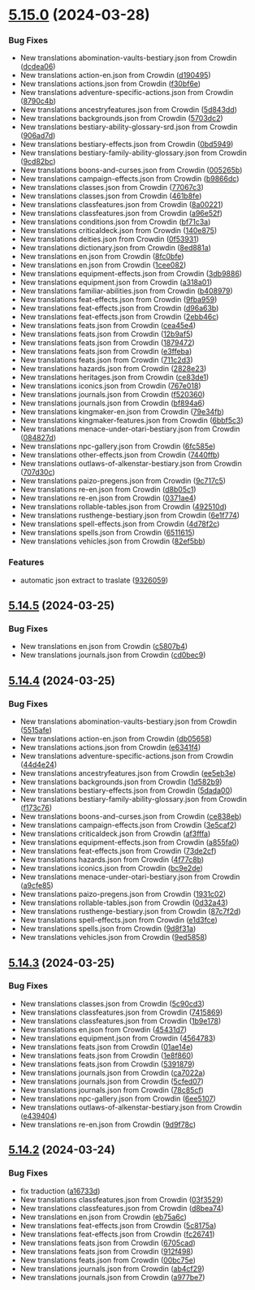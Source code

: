 # [5.15.0](https://github.com/allnnde/pf2e-esp-translation/compare/v5.14.5...v5.15.0) (2024-03-28)


### Bug Fixes

* New translations abomination-vaults-bestiary.json from Crowdin ([dcdea06](https://github.com/allnnde/pf2e-esp-translation/commit/dcdea0647e9fa66ff3146df36c27c94e64220d4d))
* New translations action-en.json from Crowdin ([d190495](https://github.com/allnnde/pf2e-esp-translation/commit/d190495d3670bd8d47acf58426eaf6921c63a84a))
* New translations actions.json from Crowdin ([f30bf6e](https://github.com/allnnde/pf2e-esp-translation/commit/f30bf6ee7d44125058752b84e54d0fd5e7779b16))
* New translations adventure-specific-actions.json from Crowdin ([8790c4b](https://github.com/allnnde/pf2e-esp-translation/commit/8790c4bbb58394bbe14da2aaaa736a49bb25e0eb))
* New translations ancestryfeatures.json from Crowdin ([5d843dd](https://github.com/allnnde/pf2e-esp-translation/commit/5d843dd8aa014faced9b277f370fcc5882560bb2))
* New translations backgrounds.json from Crowdin ([5703dc2](https://github.com/allnnde/pf2e-esp-translation/commit/5703dc2f679b343312d1a9bbc6b940e44baaefe1))
* New translations bestiary-ability-glossary-srd.json from Crowdin ([906ad7d](https://github.com/allnnde/pf2e-esp-translation/commit/906ad7d661d64014c110f5749589740093a9ff9c))
* New translations bestiary-effects.json from Crowdin ([0bd5949](https://github.com/allnnde/pf2e-esp-translation/commit/0bd594961ce76f858dc23c316297da17170d1c25))
* New translations bestiary-family-ability-glossary.json from Crowdin ([9cd82bc](https://github.com/allnnde/pf2e-esp-translation/commit/9cd82bc2a8135cdd09fa8a26a0f11324505c9d4d))
* New translations boons-and-curses.json from Crowdin ([005265b](https://github.com/allnnde/pf2e-esp-translation/commit/005265bf92560183a9aed28beaafa9347d7a8570))
* New translations campaign-effects.json from Crowdin ([b9866dc](https://github.com/allnnde/pf2e-esp-translation/commit/b9866dc1d5340a32b2e0277e9704f0ef9cd7af40))
* New translations classes.json from Crowdin ([77067c3](https://github.com/allnnde/pf2e-esp-translation/commit/77067c39e7ffd523248dc38212391accf29232f5))
* New translations classes.json from Crowdin ([461b8fe](https://github.com/allnnde/pf2e-esp-translation/commit/461b8fe6c2eff8b900c03a06e8c79dbe7e9c0aae))
* New translations classfeatures.json from Crowdin ([8a00221](https://github.com/allnnde/pf2e-esp-translation/commit/8a002215a3decc6c205203603fa9164e5bd811db))
* New translations classfeatures.json from Crowdin ([a96e52f](https://github.com/allnnde/pf2e-esp-translation/commit/a96e52f855a19d7f83d02a75e9e4f77dc81df621))
* New translations conditions.json from Crowdin ([bf71c3a](https://github.com/allnnde/pf2e-esp-translation/commit/bf71c3a7424cb9ccad3702c0b8372022a32aec7f))
* New translations criticaldeck.json from Crowdin ([140e875](https://github.com/allnnde/pf2e-esp-translation/commit/140e8751dde41db119d3b832b72a81c34637dc79))
* New translations deities.json from Crowdin ([0f53931](https://github.com/allnnde/pf2e-esp-translation/commit/0f539312c94e98d8300db8942d2f84f8590514c9))
* New translations dictionary.json from Crowdin ([8ed881a](https://github.com/allnnde/pf2e-esp-translation/commit/8ed881a9ba52aea853fe88f092ec4c2d80cf8fa1))
* New translations en.json from Crowdin ([8fc0bfe](https://github.com/allnnde/pf2e-esp-translation/commit/8fc0bfe357f23344e77f82525adcc639c38ce629))
* New translations en.json from Crowdin ([1cee082](https://github.com/allnnde/pf2e-esp-translation/commit/1cee082685252bd01263bae8a970f4a4161edbc3))
* New translations equipment-effects.json from Crowdin ([3db9886](https://github.com/allnnde/pf2e-esp-translation/commit/3db98861fde40e026541232fe705f6ce6b310ea8))
* New translations equipment.json from Crowdin ([a318a01](https://github.com/allnnde/pf2e-esp-translation/commit/a318a01ec29ec797b76531cdff30a7be0849c10c))
* New translations familiar-abilities.json from Crowdin ([b408979](https://github.com/allnnde/pf2e-esp-translation/commit/b408979bf7ded4b0b17e8a9159a5a3765e2be336))
* New translations feat-effects.json from Crowdin ([9fba959](https://github.com/allnnde/pf2e-esp-translation/commit/9fba959a9c52ce91935d45d82c018cee9ecf55f5))
* New translations feat-effects.json from Crowdin ([d96a63b](https://github.com/allnnde/pf2e-esp-translation/commit/d96a63b75b42fdf0e05564cdb39f9e2883c0ca7a))
* New translations feat-effects.json from Crowdin ([2ebb46c](https://github.com/allnnde/pf2e-esp-translation/commit/2ebb46cadb1a5b1954ca1b5d4416a1f3a8e0d4b9))
* New translations feats.json from Crowdin ([cea45e4](https://github.com/allnnde/pf2e-esp-translation/commit/cea45e4e372fc6746c97eacb7b848a7d06b1093e))
* New translations feats.json from Crowdin ([12b9af5](https://github.com/allnnde/pf2e-esp-translation/commit/12b9af5635eb988e396e4c151a3d2cd86e636552))
* New translations feats.json from Crowdin ([1879472](https://github.com/allnnde/pf2e-esp-translation/commit/1879472399395c420a403e5221128ee16a1d2240))
* New translations feats.json from Crowdin ([e3ffeba](https://github.com/allnnde/pf2e-esp-translation/commit/e3ffeba31ca83a7dcb6371676c658ef800221800))
* New translations feats.json from Crowdin ([711c2d3](https://github.com/allnnde/pf2e-esp-translation/commit/711c2d3cc60701b56456f6c6d08430e66ac266f9))
* New translations hazards.json from Crowdin ([2828e23](https://github.com/allnnde/pf2e-esp-translation/commit/2828e23185c817a4f91f5f67058d177584beec9a))
* New translations heritages.json from Crowdin ([ce83de1](https://github.com/allnnde/pf2e-esp-translation/commit/ce83de15bf715c4e7a40c312c1a42ddb4dae09fd))
* New translations iconics.json from Crowdin ([767e018](https://github.com/allnnde/pf2e-esp-translation/commit/767e01846a7d4fe1ff4df7a8ba26214c4aa0b80e))
* New translations journals.json from Crowdin ([f520360](https://github.com/allnnde/pf2e-esp-translation/commit/f5203602be66a15153422264f63defefd2a8eb8e))
* New translations journals.json from Crowdin ([bf894a6](https://github.com/allnnde/pf2e-esp-translation/commit/bf894a650a380f19d10fba91dcab716b7ad61714))
* New translations kingmaker-en.json from Crowdin ([79e34fb](https://github.com/allnnde/pf2e-esp-translation/commit/79e34fb4013ad25bac1d1916c235b751f7447806))
* New translations kingmaker-features.json from Crowdin ([6bbf5c3](https://github.com/allnnde/pf2e-esp-translation/commit/6bbf5c3c4d16493e33157eaacb8aab870ed2f6d6))
* New translations menace-under-otari-bestiary.json from Crowdin ([084827d](https://github.com/allnnde/pf2e-esp-translation/commit/084827d5807674c2bbfad5a1b26078a4e558e8de))
* New translations npc-gallery.json from Crowdin ([6fc585e](https://github.com/allnnde/pf2e-esp-translation/commit/6fc585ecf04efe5eb4db1574c6fe549a5e2f1459))
* New translations other-effects.json from Crowdin ([7440ffb](https://github.com/allnnde/pf2e-esp-translation/commit/7440ffbb537bc45d00eb330fe6b24b262693ac81))
* New translations outlaws-of-alkenstar-bestiary.json from Crowdin ([707d30c](https://github.com/allnnde/pf2e-esp-translation/commit/707d30cee826e8e7d45b2566a7e9245d37d7354a))
* New translations paizo-pregens.json from Crowdin ([9c717c5](https://github.com/allnnde/pf2e-esp-translation/commit/9c717c56005d6bed89a3ed9d8e81f51a7b863574))
* New translations re-en.json from Crowdin ([d8b05c1](https://github.com/allnnde/pf2e-esp-translation/commit/d8b05c1c828e8ad59fccd75e1e81e5898f30b880))
* New translations re-en.json from Crowdin ([0371ae4](https://github.com/allnnde/pf2e-esp-translation/commit/0371ae469595690ea616a6af96affb88c1c2e394))
* New translations rollable-tables.json from Crowdin ([492510d](https://github.com/allnnde/pf2e-esp-translation/commit/492510d2bb4a66b0c0e8b187209b74861f6c9813))
* New translations rusthenge-bestiary.json from Crowdin ([6e1f774](https://github.com/allnnde/pf2e-esp-translation/commit/6e1f7744ef1e9b672e1d956d67f430e1a2bcbe67))
* New translations spell-effects.json from Crowdin ([4d78f2c](https://github.com/allnnde/pf2e-esp-translation/commit/4d78f2ca3ca58a53749cdbb7f319bc6ba97800c1))
* New translations spells.json from Crowdin ([6511615](https://github.com/allnnde/pf2e-esp-translation/commit/651161518a7241db80d62eccca573c72490fee65))
* New translations vehicles.json from Crowdin ([82ef5bb](https://github.com/allnnde/pf2e-esp-translation/commit/82ef5bb17840ad343d261aae1320cd8dbe858f11))


### Features

* automatic json extract to traslate ([9326059](https://github.com/allnnde/pf2e-esp-translation/commit/9326059b75984ce5639de146d0bd3863b60073db))



## [5.14.5](https://github.com/allnnde/pf2e-esp-translation/compare/v5.14.4...v5.14.5) (2024-03-25)


### Bug Fixes

* New translations en.json from Crowdin ([c5807b4](https://github.com/allnnde/pf2e-esp-translation/commit/c5807b4382301e12671215e53aba147b3c5a5b2e))
* New translations journals.json from Crowdin ([cd0bec9](https://github.com/allnnde/pf2e-esp-translation/commit/cd0bec963f0843df947ff10b70a1303adffc53c2))



## [5.14.4](https://github.com/allnnde/pf2e-esp-translation/compare/v5.14.3...v5.14.4) (2024-03-25)


### Bug Fixes

* New translations abomination-vaults-bestiary.json from Crowdin ([5515afe](https://github.com/allnnde/pf2e-esp-translation/commit/5515afe1d4158fb1ba347d6440bddbcf9c195cdd))
* New translations action-en.json from Crowdin ([db05658](https://github.com/allnnde/pf2e-esp-translation/commit/db056588c76c2355210e2d60425023f6da5557e7))
* New translations actions.json from Crowdin ([e6341f4](https://github.com/allnnde/pf2e-esp-translation/commit/e6341f409b57d0c9b88cbdb7426dfbee034fa0c9))
* New translations adventure-specific-actions.json from Crowdin ([44d4e24](https://github.com/allnnde/pf2e-esp-translation/commit/44d4e24f284a44e743b2eb7d1028597cc810646a))
* New translations ancestryfeatures.json from Crowdin ([ee5eb3e](https://github.com/allnnde/pf2e-esp-translation/commit/ee5eb3e4df5018f711ca41072314fe171fce34eb))
* New translations backgrounds.json from Crowdin ([1d582b9](https://github.com/allnnde/pf2e-esp-translation/commit/1d582b94aa84afb0269afa85726f43612f998cee))
* New translations bestiary-effects.json from Crowdin ([5dada00](https://github.com/allnnde/pf2e-esp-translation/commit/5dada00bb350512628542d39c01272207d4e5e1d))
* New translations bestiary-family-ability-glossary.json from Crowdin ([f173c76](https://github.com/allnnde/pf2e-esp-translation/commit/f173c76ebf8b5ec976e1aa1e47e96c62e37c0cb5))
* New translations boons-and-curses.json from Crowdin ([ce838eb](https://github.com/allnnde/pf2e-esp-translation/commit/ce838eb1dd9e4bf9ff61aedff8de1fc6f32a9e6b))
* New translations campaign-effects.json from Crowdin ([3e5caf2](https://github.com/allnnde/pf2e-esp-translation/commit/3e5caf25369c6a8912566bf7ec303786031ca8cc))
* New translations criticaldeck.json from Crowdin ([af3fffa](https://github.com/allnnde/pf2e-esp-translation/commit/af3fffaa10f9f796623477c4b4e338c286fbdf57))
* New translations equipment-effects.json from Crowdin ([a855fa0](https://github.com/allnnde/pf2e-esp-translation/commit/a855fa08f2729eac18563f38d8c4f840262a6c16))
* New translations feat-effects.json from Crowdin ([73de2cf](https://github.com/allnnde/pf2e-esp-translation/commit/73de2cfd911c87b09486cdbdf970230012598534))
* New translations hazards.json from Crowdin ([4f77c8b](https://github.com/allnnde/pf2e-esp-translation/commit/4f77c8bcb001a9207ae15b67fc48fcbfb77e14d6))
* New translations iconics.json from Crowdin ([bc9e2de](https://github.com/allnnde/pf2e-esp-translation/commit/bc9e2de5de49d27d4451b65cea278ff13a99d4ba))
* New translations menace-under-otari-bestiary.json from Crowdin ([a9cfe85](https://github.com/allnnde/pf2e-esp-translation/commit/a9cfe85f0179f2f5612609501fb398b3f3794bf3))
* New translations paizo-pregens.json from Crowdin ([1931c02](https://github.com/allnnde/pf2e-esp-translation/commit/1931c02fe7459022f391bafc93e813b97ce52e02))
* New translations rollable-tables.json from Crowdin ([0d32a43](https://github.com/allnnde/pf2e-esp-translation/commit/0d32a43eac7ff3ef7ddc7ba0e066947562ecc6c1))
* New translations rusthenge-bestiary.json from Crowdin ([87c7f2d](https://github.com/allnnde/pf2e-esp-translation/commit/87c7f2dd8ebff87c8d925090296351ec929419fb))
* New translations spell-effects.json from Crowdin ([e1d3fce](https://github.com/allnnde/pf2e-esp-translation/commit/e1d3fcedaa6536e618bb5326c41f993c90b1c8fe))
* New translations spells.json from Crowdin ([9d8f31a](https://github.com/allnnde/pf2e-esp-translation/commit/9d8f31a1eb7c677db29b131de59f122b23584eab))
* New translations vehicles.json from Crowdin ([9ed5858](https://github.com/allnnde/pf2e-esp-translation/commit/9ed5858c27d2a1181c4bb9b5314e03c2b80950c6))



## [5.14.3](https://github.com/allnnde/pf2e-esp-translation/compare/v5.14.2...v5.14.3) (2024-03-25)


### Bug Fixes

* New translations classes.json from Crowdin ([5c90cd3](https://github.com/allnnde/pf2e-esp-translation/commit/5c90cd3951b9604adbdf3af7f55e10c872cc7dcd))
* New translations classfeatures.json from Crowdin ([7415869](https://github.com/allnnde/pf2e-esp-translation/commit/7415869f3414dac7e71c962a98e5b7dee07ff6ed))
* New translations classfeatures.json from Crowdin ([1b9e178](https://github.com/allnnde/pf2e-esp-translation/commit/1b9e178c10830e3016f39db3457c089fceeec1c1))
* New translations en.json from Crowdin ([45431d7](https://github.com/allnnde/pf2e-esp-translation/commit/45431d79b33eea02a36dd3654c379c0ba1ea3a09))
* New translations equipment.json from Crowdin ([4564783](https://github.com/allnnde/pf2e-esp-translation/commit/4564783d4cf885dd295df3bc84d1cac353872bdd))
* New translations feats.json from Crowdin ([01ae14e](https://github.com/allnnde/pf2e-esp-translation/commit/01ae14e926a78591d1a10770e8102e05c6aa26e4))
* New translations feats.json from Crowdin ([1e8f860](https://github.com/allnnde/pf2e-esp-translation/commit/1e8f860e0d97c878ea6a092be4e0d64b51eb778b))
* New translations feats.json from Crowdin ([5391879](https://github.com/allnnde/pf2e-esp-translation/commit/539187993bbc7907cb645c454ed65c2cc581b58e))
* New translations journals.json from Crowdin ([ca7022a](https://github.com/allnnde/pf2e-esp-translation/commit/ca7022a8bcea35a1043626aee90621996472dae1))
* New translations journals.json from Crowdin ([5cfed07](https://github.com/allnnde/pf2e-esp-translation/commit/5cfed07f0d0e8c7e9dde93ed89d236a17a363338))
* New translations journals.json from Crowdin ([78c85cf](https://github.com/allnnde/pf2e-esp-translation/commit/78c85cf73627a0e25f1f1280d3e5a686e1c8c6da))
* New translations npc-gallery.json from Crowdin ([6ee5107](https://github.com/allnnde/pf2e-esp-translation/commit/6ee5107e4d89c79f34be2020e9375ccafab6ae25))
* New translations outlaws-of-alkenstar-bestiary.json from Crowdin ([e439404](https://github.com/allnnde/pf2e-esp-translation/commit/e43940408eafc23e9709de51912d1a6a515aff9e))
* New translations re-en.json from Crowdin ([9d9f78c](https://github.com/allnnde/pf2e-esp-translation/commit/9d9f78c803932d079567d641a06dd7ad4a3d2fcb))



## [5.14.2](https://github.com/allnnde/pf2e-esp-translation/compare/v5.14.1...v5.14.2) (2024-03-24)


### Bug Fixes

* fix traduction ([a16733d](https://github.com/allnnde/pf2e-esp-translation/commit/a16733dc448312722fe644f96c77779bf1ffe226))
* New translations classfeatures.json from Crowdin ([03f3529](https://github.com/allnnde/pf2e-esp-translation/commit/03f3529c91a508b27aa5bce37d22e379e38254ca))
* New translations classfeatures.json from Crowdin ([d8bea74](https://github.com/allnnde/pf2e-esp-translation/commit/d8bea747105892c5a5220595ba1d09d0bc032d4d))
* New translations en.json from Crowdin ([eb75a6c](https://github.com/allnnde/pf2e-esp-translation/commit/eb75a6ca43b3c43cbaf7f27cd55237f5095406c5))
* New translations feat-effects.json from Crowdin ([5c8175a](https://github.com/allnnde/pf2e-esp-translation/commit/5c8175af1121e8b701fcf1a2edc10fe8f470d6b5))
* New translations feat-effects.json from Crowdin ([fc26741](https://github.com/allnnde/pf2e-esp-translation/commit/fc267412eccae40d0ef8bd938299e285d64640de))
* New translations feats.json from Crowdin ([6705cad](https://github.com/allnnde/pf2e-esp-translation/commit/6705cad1884161efb9a1352af500bcfa9962a78e))
* New translations feats.json from Crowdin ([912f498](https://github.com/allnnde/pf2e-esp-translation/commit/912f498238d09ba98452ce7ed56824cbf2896cf8))
* New translations feats.json from Crowdin ([00bc75e](https://github.com/allnnde/pf2e-esp-translation/commit/00bc75ed70f4169dd0d1a74b23d19dc994ea69b2))
* New translations journals.json from Crowdin ([ab4cf29](https://github.com/allnnde/pf2e-esp-translation/commit/ab4cf29a47ec17be7e19b3ad009e818d2cc98c79))
* New translations journals.json from Crowdin ([a977be7](https://github.com/allnnde/pf2e-esp-translation/commit/a977be709492bf34f00a8204b1768018b00b79e6))



